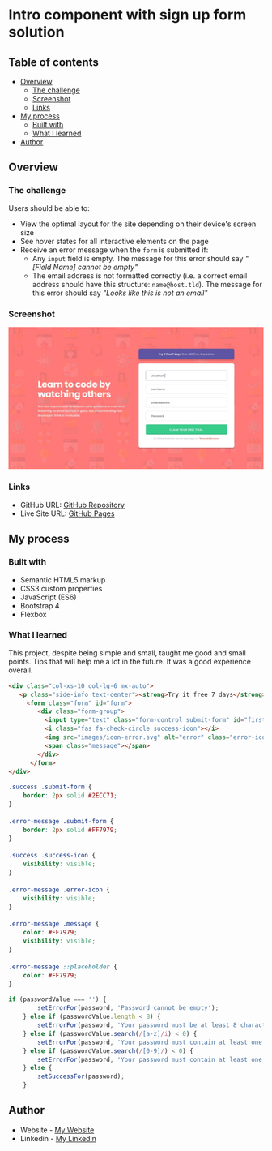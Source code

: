 # Intro component with sign up form solution

## Table of contents

- [Overview](#overview)
  - [The challenge](#the-challenge)
  - [Screenshot](#screenshot)
  - [Links](#links)
- [My process](#my-process)
  - [Built with](#built-with)
  - [What I learned](#what-i-learned)
- [Author](#author)

## Overview

### The challenge

Users should be able to:

- View the optimal layout for the site depending on their device's screen size
- See hover states for all interactive elements on the page
- Receive an error message when the `form` is submitted if:
  - Any `input` field is empty. The message for this error should say *"[Field Name] cannot be empty"*
  - The email address is not formatted correctly (i.e. a correct email address should have this structure: `name@host.tld`). The message for this error should say *"Looks like this is not an email"*

### Screenshot

![](design/desktop-design.jpg)

### Links

- GitHub URL: [GitHub Repository](https://github.com/AtrinDev/intro-component-with-signup-form)
- Live Site URL: [GitHub Pages](https://atrindev.github.io/intro-component-with-signup-form/)

## My process

### Built with

- Semantic HTML5 markup
- CSS3 custom properties
- JavaScript (ES6)
- Bootstrap 4
- Flexbox

### What I learned

This project, despite being simple and small, taught me good and small points. Tips that will help me a lot in the future. It was a good experience overall.

```html
<div class="col-xs-10 col-lg-6 mx-auto">
   <p class="side-info text-center"><strong>Try it free 7 days</strong> then $20/mo. thereafter</p>
     <form class="form" id="form">
        <div class="form-group">
          <input type="text" class="form-control submit-form" id="first-name" placeholder="First Name">
          <i class="fas fa-check-circle success-icon"></i>
          <img src="images/icon-error.svg" alt="error" class="error-icon">
          <span class="message"></span>
        </div>
      </form>
</div>
```
```css
.success .submit-form {
    border: 2px solid #2ECC71;
}

.error-message .submit-form {
    border: 2px solid #FF7979;
}

.success .success-icon {
    visibility: visible;
}

.error-message .error-icon {
    visibility: visible;
}

.error-message .message {
    color: #FF7979;
    visibility: visible;
}

.error-message ::placeholder {
    color: #FF7979;
}
```
```js
if (passwordValue === '') {
        setErrorFor(password, 'Password cannot be empty');
    } else if (passwordValue.length < 8) {
        setErrorFor(password, 'Your password must be at least 8 characters');
    } else if (passwordValue.search(/[a-z]/i) < 0) {
        setErrorFor(password, 'Your password must contain at least one letter');
    } else if (passwordValue.search(/[0-9]/) < 0) {
        setErrorFor(password, 'Your password must contain at least one digit');
    } else {
        setSuccessFor(password);
    }
```

## Author

- Website - [My Website](https://www.atrindev.ir)
- Linkedin - [My Linkedin](https://www.linkedin.com/in/atrindev)
